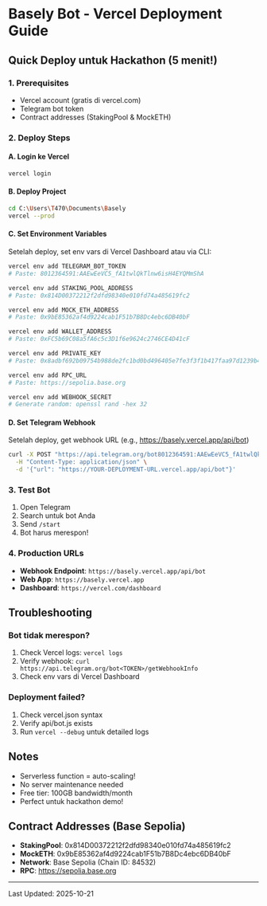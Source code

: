 # Basely Bot - Vercel Deployment Guide

## Quick Deploy untuk Hackathon (5 menit!)

### 1. Prerequisites
- Vercel account (gratis di vercel.com)
- Telegram bot token
- Contract addresses (StakingPool & MockETH)

### 2. Deploy Steps

#### A. Login ke Vercel
```bash
vercel login
```

#### B. Deploy Project
```bash
cd C:\Users\T470\Documents\Basely
vercel --prod
```

#### C. Set Environment Variables
Setelah deploy, set env vars di Vercel Dashboard atau via CLI:

```bash
vercel env add TELEGRAM_BOT_TOKEN
# Paste: 8012364591:AAEwEeVC5_fA1twlQkTlnw6isH4EYQMmShA

vercel env add STAKING_POOL_ADDRESS
# Paste: 0x814D00372212f2dfd98340e010fd74a485619fc2

vercel env add MOCK_ETH_ADDRESS
# Paste: 0x9bE85362af4d9224cab1F51b7B8Dc4ebc6DB40bF

vercel env add WALLET_ADDRESS
# Paste: 0xFC5b69C08a5fA6c5c3D1f6e9624c2746CE4D41cF

vercel env add PRIVATE_KEY
# Paste: 0x8adbf692b09754b988de2fc1bd0bd496405e7fe3f3f1b417faa97d1239b4a797

vercel env add RPC_URL
# Paste: https://sepolia.base.org

vercel env add WEBHOOK_SECRET
# Generate random: openssl rand -hex 32
```

#### D. Set Telegram Webhook
Setelah deploy, get webhook URL (e.g., https://basely.vercel.app/api/bot)

```bash
curl -X POST "https://api.telegram.org/bot8012364591:AAEwEeVC5_fA1twlQkTlnw6isH4EYQMmShA/setWebhook" \
  -H "Content-Type: application/json" \
  -d '{"url": "https://YOUR-DEPLOYMENT-URL.vercel.app/api/bot"}'
```

### 3. Test Bot
1. Open Telegram
2. Search untuk bot Anda
3. Send `/start`
4. Bot harus merespon!

### 4. Production URLs
- **Webhook Endpoint**: `https://basely.vercel.app/api/bot`
- **Web App**: `https://basely.vercel.app`
- **Dashboard**: `https://vercel.com/dashboard`

## Troubleshooting

### Bot tidak merespon?
1. Check Vercel logs: `vercel logs`
2. Verify webhook: `curl https://api.telegram.org/bot<TOKEN>/getWebhookInfo`
3. Check env vars di Vercel Dashboard

### Deployment failed?
1. Check vercel.json syntax
2. Verify api/bot.js exists
3. Run `vercel --debug` untuk detailed logs

## Notes
- Serverless function = auto-scaling!
- No server maintenance needed
- Free tier: 100GB bandwidth/month
- Perfect untuk hackathon demo!

## Contract Addresses (Base Sepolia)
- **StakingPool**: 0x814D00372212f2dfd98340e010fd74a485619fc2
- **MockETH**: 0x9bE85362af4d9224cab1F51b7B8Dc4ebc6DB40bF
- **Network**: Base Sepolia (Chain ID: 84532)
- **RPC**: https://sepolia.base.org

---
Last Updated: 2025-10-21
